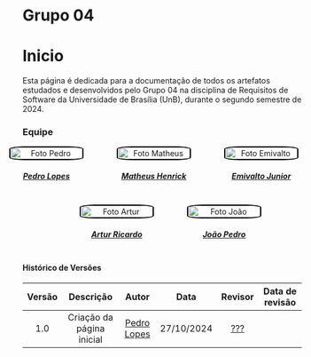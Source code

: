 # Grupo 04

# Inicio
Esta página é dedicada para a documentação de todos os artefatos estudados e desenvolvidos pelo Grupo 04 na disciplina de Requisitos de Software da Universidade de Brasília (UnB), durante o segundo semestre de 2024.

### **Equipe**
<div style="display: flex; flex-direction: column; align-items: center; gap: 10px;">
    <div style="display: flex; align-items: end; justify-content: center; gap: 30px;">
        <div style="text-align: center;">
            <a href="https://github.com/pLopess">
                <img src="https://github.com/pLopess.png" alt="Foto Pedro" width="130px" height="50%" style="border-radius:20%; border: 2px solid black"/>
                <h5 class="text-center">Pedro Lopes</h5>
        </div>
        <div style="text-align: center;">
            <a href="https://github.com/MatheusHenrickSantos">
                <img src="https://github.com/MatheusHenrickSantos.png" alt="Foto Matheus" width="130px" height="50%" style="border-radius:20%; border: 2px solid black"/>
                <h5 class="text-center">Matheus Henrick</h5>
        </div>
        <div style="text-align: center;">
            <a href="https://github.com/EmivaltoJrr">
                <img src="https://github.com/EmivaltoJrr.png" alt="Foto Emivalto" width="130px" height="50%" style="border-radius:20%; border: 2px solid black"/>
                <h5 class="text-center">Emivalto Junior</h5>
        </div>
    </div>
    <div style="display: flex; align-items: end; justify-content: center; gap: 30px;">
        <div style="text-align: center;">
            <a href="https://github.com/algorithmorphic">
                <img src="https://github.com/algorithmorphic.png" alt="Foto Artur" width="130px" height="50%" style="border-radius:20%; border: 2px solid black"/>
                <h5 class="text-center">Artur Ricardo</h5>
        </div>
        <div style="text-align: center;">
            <a href="https://github.com/JoosPerro">
                <img src="https://github.com/JoosPerro.png" alt="Foto João" width="130px" height="50%" style="border-radius:20%; border: 2px solid black"/>
                <h5 class="text-center">João Pedro</h5>
            </a>
        </div>  
    </div>
</div>


#### Histórico de Versões


| Versão |          Descrição              |     Autor      |      Data      |   Revisor     |    Data de revisão    |  
|:------:|:-------------------------------:|:--------------:|:--------------:|:-------------:|:---------------------:|
|  1.0   | Criação da página inicial | [Pedro Lopes](https://github.com/pLopess) | 27/10/2024   | [???]() ||
